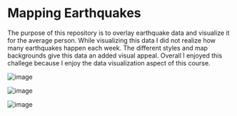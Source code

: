 # Mapping Earthquakes

The purpose of this repository is to overlay earthquake data and visualize it for the average person.  While visualizing this data I did not realize how many earthquakes happen each week.  The different styles and map backgrounds give this data an added visual appeal.  Overall I enjoyed this challege because I enjoy the data visualization aspect of this course.

![image](https://user-images.githubusercontent.com/103297084/192662667-6c339daf-ce31-411b-b230-1a2c690c1209.png)

![image](https://user-images.githubusercontent.com/103297084/192662705-8d1d6ba4-a86e-41a8-b811-31259e51c764.png)

![image](https://user-images.githubusercontent.com/103297084/192662738-c7a16c49-d551-4612-8a1f-729dfff6df9c.png)
